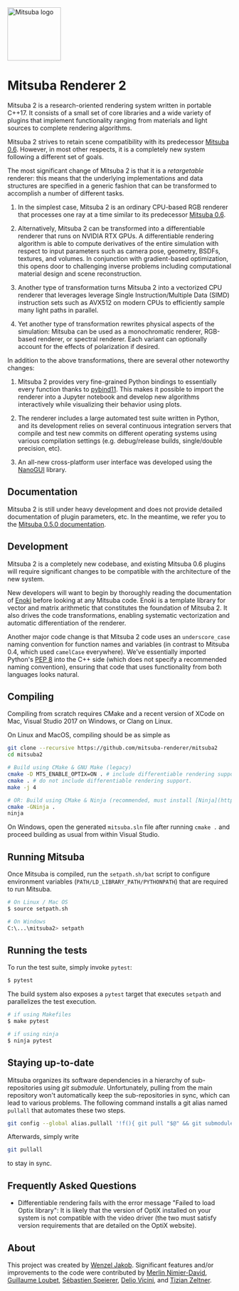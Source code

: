 <img src="https://github.com/mitsuba-renderer/mitsuba2/raw/master/docs/images/logo_plain.png" width="120" height="120" alt="Mitsuba logo">

# Mitsuba Renderer 2

<!--
CI is disabled during refactoring phase

| Linux                     | Windows                     |
|---------------------------|-----------------------------|
| [![rgl-ci][1]][2]         | [![appveyor][3]][4]         |

[1]: https://rgl-ci.epfl.ch/app/rest/builds/buildType(id:Mitsuba2_Build)/statusIcon.svg
[2]: https://rgl-ci.epfl.ch/viewType.html?buildTypeId=Mitsuba2_Build&guest=1
[3]: https://ci.appveyor.com/api/projects/status/eb84mmtvnt8ko8bh/branch/master?svg=true
[4]: https://ci.appveyor.com/project/wjakob/mitsuba2/branch/master
-->

Mitsuba 2 is a research-oriented rendering system written in portable C++17. It
consists of a small set of core libraries and a wide variety of plugins that
implement functionality ranging from materials and light sources to complete
rendering algorithms.

Mitsuba 2 strives to retain scene compatibility with its predecessor [Mitsuba
0.6](https://github.com/mitsuba-renderer/mitsuba). However, in most other
respects, it is a completely new system following a different set of goals.

The most significant change of Mitsuba 2 is that it is a *retargetable*
renderer: this means that the underlying implementations and data structures
are specified in a generic fashion that can be transformed to accomplish a
number of different tasks.

1. In the simplest case, Mitsuba 2 is an ordinary CPU-based RGB renderer that
   processes one ray at a time similar to its predecessor [Mitsuba
   0.6](https://github.com/mitsuba-renderer/mitsuba).

2. Alternatively, Mitsuba 2 can be transformed into a differentiable renderer
   that runs on NVIDIA RTX GPUs. A differentiable rendering algorithm is able
   to compute derivatives of the entire simulation with respect to input
   parameters such as camera pose, geometry, BSDFs, textures, and volumes. In
   conjunction with gradient-based optimization, this opens door to challenging
   inverse problems including computational material design and scene reconstruction.

3. Another type of transformation turns Mitsuba 2 into a vectorized CPU
   renderer that leverages leverage Single Instruction/Multiple Data (SIMD)
   instruction sets such as AVX512 on modern CPUs to efficiently sample many
   light paths in parallel.

4. Yet another type of transformation rewrites physical aspects of the
   simulation: Mitsuba can be used as a monochromatic renderer, RGB-based
   renderer, or spectral renderer. Each variant can optionally account for the
   effects of polarization if desired.

In addition to the above transformations, there are
several other noteworthy changes:

1. Mitsuba 2 provides very fine-grained Python bindings to essentially every
   function thanks to [pybind11](https://github.com/pybind/pybind11). This
   makes it possible to import the renderer into a Jupyter notebook and develop
   new algorithms interactively while visualizing their behavior using plots.

2. The renderer includes a large automated test suite written in Python, and
   its development relies on several continuous integration servers that
   compile and test new commits on different operating systems using various
   compilation settings (e.g. debug/release builds, single/double precision,
   etc).

3. An all-new cross-platform user interface was developed using the
   [NanoGUI](https://github.com/mitsuba-renderer/nanogui) library.

## Documentation

Mitsuba 2 is still under heavy development and does not provide detailed
documentation of plugin parameters, etc. In the meantime, we refer you to the
[Mitsuba 0.5.0
documentation](https://www.mitsuba-renderer.org/releases/current/documentation.pdf).

## Development

Mitsuba 2 is a completely new codebase, and existing Mitsuba 0.6 plugins will
require significant changes to be compatible with the architecture of the new
system.

New developers will want to begin by thoroughly reading the documentation of
[Enoki](https://enoki.readthedocs.io/en/master/index.html) before looking at
any Mitsuba code. Enoki is a template library for vector and matrix arithmetic
that constitutes the foundation of Mitsuba 2. It also drives the code
transformations, enabling systematic vectorization and automatic
differentiation of the renderer.

Another major code change is that Mitsuba 2 code uses an ``underscore_case``
naming convention for function names and variables (in contrast to Mitsuba 0.4,
which used ``camelCase`` everywhere). We've essentially imported Python's [PEP
8](https://www.python.org/dev/peps/pep-0008) into the C++ side (which does not
specify a recommended naming convention), ensuring that code that uses
functionality from both languages looks natural.

## Compiling

Compiling from scratch requires CMake and a recent version of XCode on Mac,
Visual Studio 2017 on Windows, or Clang on Linux.

On Linux and MacOS, compiling should be as simple as

```bash
git clone --recursive https://github.com/mitsuba-renderer/mitsuba2
cd mitsuba2

# Build using CMake & GNU Make (legacy)
cmake -D MTS_ENABLE_OPTIX=ON . # include differentiable rendering support, or:
cmake . # do not include differentiable rendering support.
make -j 4

# OR: Build using CMake & Ninja (recommended, must install [Ninja](https://ninja-build.org/) first)
cmake -GNinja .
ninja
```

On Windows, open the generated ``mitsuba.sln`` file after running
``cmake .`` and proceed building as usual from within Visual Studio.

## Running Mitsuba

Once Mitsuba is compiled, run the ``setpath.sh/bat`` script to configure
environment variables (``PATH/LD_LIBRARY_PATH/PYTHONPATH``) that are
required to run Mitsuba.

```bash
# On Linux / Mac OS
$ source setpath.sh

# On Windows
C:\...\mitsuba2> setpath
```

## Running the tests

To run the test suite, simply invoke ``pytest``:

```bash
$ pytest
```

The build system also exposes a ``pytest`` target that executes ``setpath`` and
parallelizes the test execution.

```bash
# if using Makefiles
$ make pytest

# if using ninja
$ ninja pytest
```

## Staying up-to-date

Mitsuba organizes its software dependencies in a hierarchy of sub-repositories
using *git submodule*. Unfortunately, pulling from the main repository won't
automatically keep the sub-repositories in sync, which can lead to various
problems. The following command installs a git alias named ``pullall`` that
automates these two steps.

```bash
git config --global alias.pullall '!f(){ git pull "$@" && git submodule update --init --recursive; }; f'
```

Afterwards, simply write
```bash
git pullall
```
to stay in sync.

## Frequently Asked Questions

- Differentiable rendering fails with the error message "Failed to load Optix library":
It is likely that the version of OptiX installed on your system is not compatible with the video
driver (the two must satisfy version requirements that are detailed on the OptiX website).

## About

This project was created by [Wenzel Jakob](http://rgl.epfl.ch/people/wjakob).
Significant features and/or improvements to the code were contributed by
[Merlin Nimier-David](https://merlin.nimierdavid.fr/),
[Guillaume Loubet](https://maverick.inria.fr/Membres/Guillaume.Loubet/),
[Sébastien Speierer](https://github.com/Speierers),
[Delio Vicini](https://dvicini.github.io/),
and [Tizian Zeltner](https://tizianzeltner.com/).
